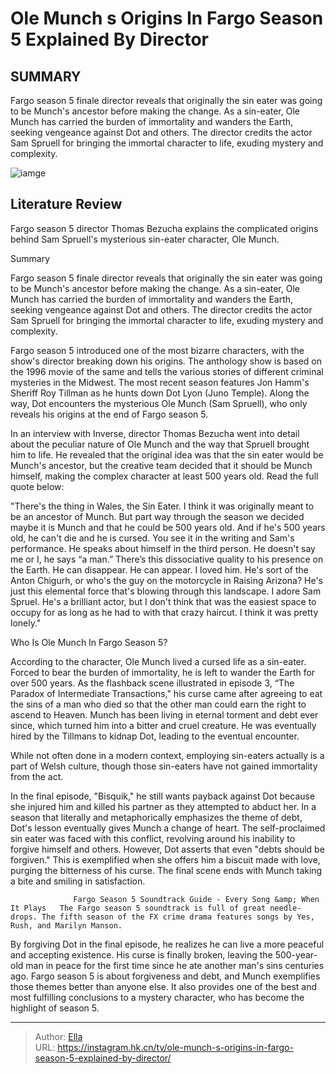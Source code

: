 # Ole Munch s Origins In Fargo Season 5 Explained By Director


## SUMMARY 



  Fargo season 5 finale director reveals that originally the sin eater was going to be Munch&#39;s ancestor before making the change.   As a sin-eater, Ole Munch has carried the burden of immortality and wanders the Earth, seeking vengeance against Dot and others.   The director credits the actor Sam Spruell for bringing the immortal character to life, exuding mystery and complexity.  

![iamge](https://static1.srcdn.com/wordpress/wp-content/uploads/2024/01/ole-munch-in-fargo-1.jpg)

## Literature Review

Fargo season 5 director Thomas Bezucha explains the complicated origins behind Sam Spruell&#39;s mysterious sin-eater character, Ole Munch.





Summary

  Fargo season 5 finale director reveals that originally the sin eater was going to be Munch&#39;s ancestor before making the change.   As a sin-eater, Ole Munch has carried the burden of immortality and wanders the Earth, seeking vengeance against Dot and others.   The director credits the actor Sam Spruell for bringing the immortal character to life, exuding mystery and complexity.  







Fargo season 5 introduced one of the most bizarre characters, with the show&#39;s director breaking down his origins. The anthology show is based on the 1996 movie of the same and tells the various stories of different criminal mysteries in the Midwest. The most recent season features Jon Hamm&#39;s Sheriff Roy Tillman as he hunts down Dot Lyon (Juno Temple). Along the way, Dot encounters the mysterious Ole Munch (Sam Spruell), who only reveals his origins at the end of Fargo season 5.

In an interview with Inverse, director Thomas Bezucha went into detail about the peculiar nature of Ole Munch and the way that Spruell brought him to life. He revealed that the original idea was that the sin eater would be Munch&#39;s ancestor, but the creative team decided that it should be Munch himself, making the complex character at least 500 years old. Read the full quote below: 


&#34;There&#39;s the thing in Wales, the Sin Eater. I think it was originally meant to be an ancestor of Munch. But part way through the season we decided maybe it is Munch and that he could be 500 years old. And if he&#39;s 500 years old, he can&#39;t die and he is cursed. You see it in the writing and Sam&#39;s performance. He speaks about himself in the third person. He doesn&#39;t say me or I, he says “a man.” There’s this dissociative quality to his presence on the Earth. He can disappear. He can appear. I loved him. He&#39;s sort of the Anton Chigurh, or who&#39;s the guy on the motorcycle in Raising Arizona? He&#39;s just this elemental force that&#39;s blowing through this landscape. I adore Sam Spruel. He&#39;s a brilliant actor, but I don&#39;t think that was the easiest space to occupy for as long as he had to with that crazy haircut. I think it was pretty lonely.&#34;






 Who Is Ole Munch In Fargo Season 5? 
          

According to the character, Ole Munch lived a cursed life as a sin-eater. Forced to bear the burden of immortality, he is left to wander the Earth for over 500 years. As the flashback scene illustrated in episode 3, “The Paradox of Intermediate Transactions,&#34; his curse came after agreeing to eat the sins of a man who died so that the other man could earn the right to ascend to Heaven. Munch has been living in eternal torment and debt ever since, which turned him into a bitter and cruel creature. He was eventually hired by the Tillmans to kidnap Dot, leading to the eventual encounter. 



While not often done in a modern context, employing sin-eaters actually is a part of Welsh culture, though those sin-eaters have not gained immortality from the act.







In the final episode, &#34;Bisquik,&#34; he still wants payback against Dot because she injured him and killed his partner as they attempted to abduct her. In a season that literally and metaphorically emphasizes the theme of debt, Dot&#39;s lesson eventually gives Munch a change of heart. The self-proclaimed sin eater was faced with this conflict, revolving around his inability to forgive himself and others. However, Dot asserts that even &#34;debts should be forgiven.&#34; This is exemplified when she offers him a biscuit made with love, purging the bitterness of his curse. The final scene ends with Munch taking a bite and smiling in satisfaction.

                  Fargo Season 5 Soundtrack Guide - Every Song &amp; When It Plays   The Fargo season 5 soundtrack is full of great needle-drops. The fifth season of the FX crime drama features songs by Yes, Rush, and Marilyn Manson.   

By forgiving Dot in the final episode, he realizes he can live a more peaceful and accepting existence. His curse is finally broken, leaving the 500-year-old man in peace for the first time since he ate another man&#39;s sins centuries ago. Fargo season 5 is about forgiveness and debt, and Munch exemplifies those themes better than anyone else. It also provides one of the best and most fulfilling conclusions to a mystery character, who has become the highlight of season 5. 






---

> Author: [Ella](https://instagram.hk.cn/)  
> URL: https://instagram.hk.cn/tv/ole-munch-s-origins-in-fargo-season-5-explained-by-director/  

